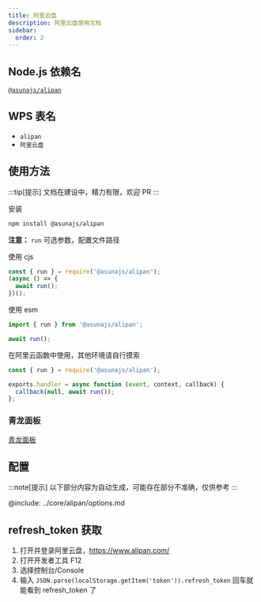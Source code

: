 ```yaml
---
title: 阿里云盘
description: 阿里云盘使用文档
sidebar:
  order: 2
---
```


## Node.js 依赖名

[`@asunajs/alipan`](https://www.npmjs.com/package/@asunajs/alipan)

## WPS 表名

- `alipan`
- `阿里云盘`

## 使用方法

:::tip[提示]
文档在建设中，精力有限，欢迎 PR
:::

安装

```bash
npm install @asunajs/alipan
```

**注意：** `run` 可选参数，配置文件路径

使用 cjs

```js
const { run } = require('@asunajs/alipan');
(async () => {
  await run();
})();
```

使用 esm

```js
import { run } from '@asunajs/alipan';

await run();
```

在阿里云函数中使用，其他环境请自行摸索

```js
const { run } = require('@asunajs/alipan');

exports.handler = async function (event, context, callback) {
  callback(null, await run());
};
```

### 青龙面板

[青龙面板](/guides/qinglong/)

## 配置

:::note[提示]
以下部分内容为自动生成，可能存在部分不准确，仅供参考
:::

@include: ../core/alipan/options.md

## refresh_token 获取

1. 打开并登录阿里云盘，https://www.alipan.com/
2. 打开开发者工具 F12
3. 选择控制台/Console
4. 输入 `JSON.parse(localStorage.getItem('token')).refresh_token` 回车就能看到 refresh_token 了
